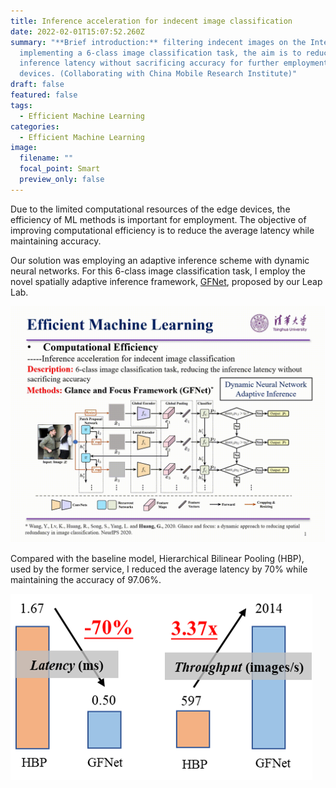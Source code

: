 ```yaml
---
title: Inference acceleration for indecent image classification
date: 2022-02-01T15:07:52.260Z
summary: "**Brief introduction:** filtering indecent images on the Internet by
  implementing a 6-class image classification task, the aim is to reduce the
  inference latency without sacrificing accuracy for further employment on edge
  devices. (Collaborating with China Mobile Research Institute)"
draft: false
featured: false
tags:
  - Efficient Machine Learning
categories:
  - Efficient Machine Learning
image:
  filename: ""
  focal_point: Smart
  preview_only: false
---
```

Due to the limited computational resources of the edge devices, the efficiency of ML methods is important for employment. The objective of improving computational efficiency is to reduce the average latency while maintaining accuracy. 

Our solution was employing an adaptive inference scheme with dynamic neural networks. For this 6-class image classification task, I employ the novel spatially adaptive inference framework, [GFNet](https://proceedings.neurips.cc/paper/2020/file/1963bd5135521d623f6c29e6b1174975-Paper.pdf), proposed by our Leap Lab. 

![](self-introduction_yukang-yang_-tsinghua-university~2.gif)

Compared with the baseline model, Hierarchical Bilinear Pooling (HBP), used by the former service, I reduced the average latency by 70% while maintaining the accuracy of 97.06%.

![](图片5.png)